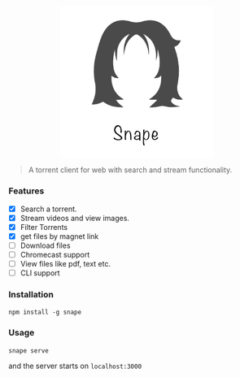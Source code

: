 <p align="center">
  <img src="./snape.png" align="center" alt="" width="300"/>
</p>

> A torrent client for web with search and stream functionality.

### Features
- [x] Search a torrent. 
- [x] Stream videos and view images.
- [x] Filter Torrents
- [x] get files by magnet link
- [ ] Download files 
- [ ] Chromecast support
- [ ] View files like pdf, text etc.
- [ ] CLI support

### Installation 

```
npm install -g snape
```

### Usage

```
snape serve
```

and the server starts on `localhost:3000`
